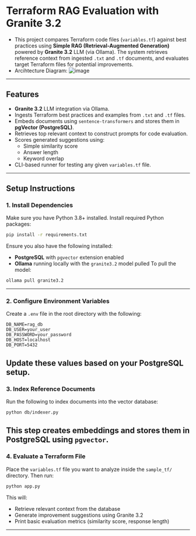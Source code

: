 # Terraform RAG Evaluation with Granite 3.2
- This project compares Terraform code files (`variables.tf`) against best practices using **Simple RAG (Retrieval-Augmented Generation)** powered by **Granite 3.2** LLM (via Ollama). The system retrieves reference context from ingested `.txt` and `.tf` documents, and evaluates target Terraform files for potential improvements.
- Arcihtecture Diagram:
![image](https://github.com/user-attachments/assets/42621dfc-675a-42a2-a3a7-b9263cef2312)


---
## Features
- **Granite 3.2** LLM integration via Ollama.
- Ingests Terraform best practices and examples from `.txt` and `.tf` files.
- Embeds documents using `sentence-transformers` and stores them in **pgVector (PostgreSQL)**.
- Retrieves top relevant context to construct prompts for code evaluation.
- Scores generated suggestions using:
  - Simple similarity score
  - Answer length
  - Keyword overlap
- CLI-based runner for testing any given `variables.tf` file.
---
## Setup Instructions
### 1. Install Dependencies
Make sure you have Python 3.8+ installed.
Install required Python packages:
```bash
pip install -r requirements.txt
```
Ensure you also have the following installed:
- **PostgreSQL** with `pgvector` extension enabled
- **Ollama** running locally with the `granite3.2` model pulled
To pull the model:
```bash
ollama pull granite3.2
```
---
### 2. Configure Environment Variables
Create a `.env` file in the root directory with the following:
```env
DB_NAME=rag_db
DB_USER=your_user
DB_PASSWORD=your_password
DB_HOST=localhost
DB_PORT=5432
```
Update these values based on your PostgreSQL setup.
---
### 3. Index Reference Documents
Run the following to index documents into the vector database:
```bash
python db/indexer.py
```
This step creates embeddings and stores them in PostgreSQL using `pgvector`.
---
### 4. Evaluate a Terraform File
Place the `variables.tf` file you want to analyze inside the `sample_tf/` directory.
Then run:
```bash
python app.py
```
This will:
- Retrieve relevant context from the database
- Generate improvement suggestions using Granite 3.2
- Print basic evaluation metrics (similarity score, response length)
---
